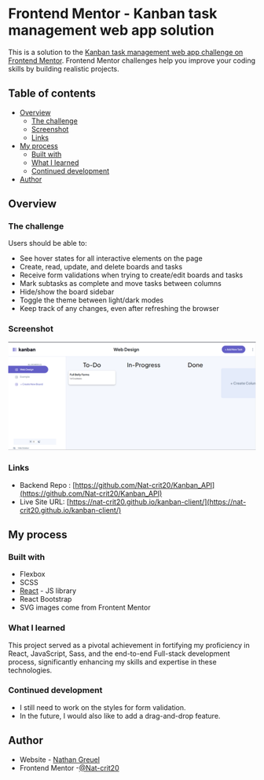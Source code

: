# Frontend Mentor - Kanban task management web app solution

This is a solution to the [Kanban task management web app challenge on Frontend Mentor](https://www.frontendmentor.io/challenges/kanban-task-management-web-app-wgQLt-HlbB). Frontend Mentor challenges help you improve your coding skills by building realistic projects.

## Table of contents

- [Overview](#overview)
  - [The challenge](#the-challenge)
  - [Screenshot](#screenshot)
  - [Links](#links)
- [My process](#my-process)
  - [Built with](#built-with)
  - [What I learned](#what-i-learned)
  - [Continued development](#continued-development)
- [Author](#author)

## Overview

### The challenge

Users should be able to:

<!-- - View the optimal layout for the app depending on the device's screen size -->

- See hover states for all interactive elements on the page
- Create, read, update, and delete boards and tasks
- Receive form validations when trying to create/edit boards and tasks
- Mark subtasks as complete and move tasks between columns
- Hide/show the board sidebar
- Toggle the theme between light/dark modes
- Keep track of any changes, even after refreshing the browser
<!-- - **Bonus**: Allow users to drag and drop tasks to change their status and re-order them in a column
- **Bonus**: Build this project as a full-stack application -->

### Screenshot

![](./Screenshot%202024-01-14%20182934.png)

### Links

- Backend Repo : [https://github.com/Nat-crit20/Kanban_API](https://github.com/Nat-crit20/Kanban_API)
- Live Site URL: [https://nat-crit20.github.io/kanban-client/](https://nat-crit20.github.io/kanban-client/)

## My process

### Built with

- Flexbox
- SCSS
- [React](https://reactjs.org/) - JS library
- React Bootstrap
- SVG images come from Frontent Mentor

### What I learned

This project served as a pivotal achievement in fortifying my proficiency in React, JavaScript, Sass, and the end-to-end Full-stack development process, significantly enhancing my skills and expertise in these technologies.

### Continued development

- I still need to work on the styles for form validation.
- In the future, I would also like to add a drag-and-drop feature.

## Author

- Website - [Nathan Greuel](https://nat-crit20.github.io/Portfolio_Website/)
- Frontend Mentor -[@Nat-crit20](https://www.frontendmentor.io/profile/Nat-crit20)
